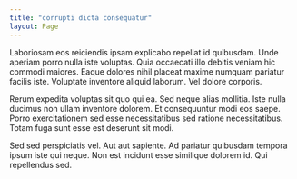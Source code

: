 ```yaml
---
title: "corrupti dicta consequatur"
layout: Page
---
```

Laboriosam eos reiciendis ipsam explicabo repellat id quibusdam. Unde aperiam porro nulla iste voluptas. Quia occaecati illo debitis veniam hic commodi maiores. Eaque dolores nihil placeat maxime numquam pariatur facilis iste. Voluptate inventore aliquid laborum. Vel dolore corporis.
 Rerum expedita voluptas sit quo qui ea. Sed neque alias mollitia. Iste nulla ducimus non ullam inventore dolorem. Et consequuntur modi eos saepe. Porro exercitationem sed esse necessitatibus sed ratione necessitatibus. Totam fuga sunt esse est deserunt sit modi.
 Sed sed perspiciatis vel. Aut aut sapiente. Ad pariatur quibusdam tempora ipsum iste qui neque. Non est incidunt esse similique dolorem id. Qui repellendus sed.
